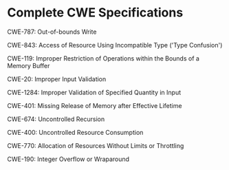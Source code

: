 

# Complete CWE Specifications

CWE-787: Out-of-bounds Write

CWE-843: Access of Resource Using Incompatible Type ('Type Confusion')

CWE-119: Improper Restriction of Operations within the Bounds of a Memory Buffer

CWE-20: Improper Input Validation

CWE-1284: Improper Validation of Specified Quantity in Input

CWE-401: Missing Release of Memory after Effective Lifetime

CWE-674: Uncontrolled Recursion

CWE-400: Uncontrolled Resource Consumption

CWE-770: Allocation of Resources Without Limits or Throttling

CWE-190: Integer Overflow or Wraparound